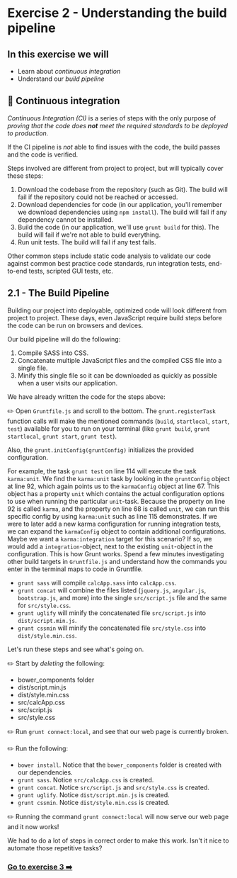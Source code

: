 # Exercise 2 - Understanding the build pipeline

## In this exercise we will
* Learn about _continuous integration_
* Understand our _build pipeline_

## :book: Continuous integration
_Continuous Integration (CI)_ is a series of steps with the only purpose of _proving that the code does **not** meet the required standards to be deployed to production._

If the CI pipeline is _not_ able to find issues with the code, the build passes and the code is verified.

Steps involved are different from project to project, but will typically cover these steps:
 1. Download the codebase from the repository (such as Git). The build will fail if the repository could not be reached or accessed.
 2. Download dependencies for code (in our application, you'll remember we download dependencies using `npm install`). The build will fail if any dependency cannot be installed.
 3. Build the code (in our application, we'll use `grunt build` for this). The build will fail if we're not able to build everything.
 4. Run unit tests. The build will fail if any test fails.

Other common steps include static code analysis to validate our code against common best practice code standards, run integration tests, end-to-end tests, scripted GUI tests, etc.

## 2.1 - The Build Pipeline
Building our project into deployable, optimized code will look different from project to project. These days, even JavaScript require build steps before the code can be run on browsers and devices.

Our build pipeline will do the following:

1. Compile SASS into CSS.
2. Concatenate multiple JavaScript files and the compiled CSS file into a single file.
3. Minify this single file so it can be downloaded as quickly as possible when a user visits our application.

We have already written the code for the steps above:

:pencil2: Open `Gruntfile.js` and scroll to the bottom. The `grunt.registerTask` function calls will make the mentioned commands (`build`, `startlocal`, `start`, `test`) available for you to run on your terminal (like `grunt build`, `grunt startlocal`, `grunt start`, `grunt test`).  

Also, the `grunt.initConfig(gruntConfig)` initializes the provided configuration.

For example, the task `grunt test` on line 114 will execute the task `karma:unit`. We find the `karma:unit` task by looking in the `gruntConfig` object at line 92, which again points us to the `karmaConfig` object at line 67. This object has a property `unit` which contains the actual configuration options to use when running the particular `unit`-task. Because the property on line 92 is called `karma`, and the property on line 68 is called `unit`, we can run this specific config by using `karma:unit` such as line 115 demonstrates. If we were to later add a new karma configuration for running integration tests, we can expand the `karmaConfig` object to contain additional configurations. Maybe we want a `karma:integration` target for this scenario? If so, we would add a `integration`-object, next to the existing `unit`-object in the configuration. This is how Grunt works. Spend a few minutes investigating other build targets in `Gruntfile.js` and understand how the commands you enter in the terminal maps to code in Gruntfile.

- `grunt sass` will compile `calcApp.sass` into `calcApp.css`.
- `grunt concat` will combine the files listed (`jquery.js`, `angular.js`, `bootstrap.js`, and more) into the single `src/script.js` file and the same for `src/style.css`.
- `grunt uglify` will minify the concatenated file `src/script.js` into `dist/script.min.js`.
- `grunt cssmin` will minify the concatenated file `src/style.css` into `dist/style.min.css`.

Let's run these steps and see what's going on.

:pencil2: Start by _deleting_ the following:
* bower_components folder
* dist/script.min.js
* dist/style.min.css
* src/calcApp.css
* src/script.js
* src/style.css

:pencil2: Run `grunt connect:local`, and see that our web page is currently broken.

:pencil2: Run the following:
* `bower install`. Notice that the `bower_components` folder is created with our dependencies.
* `grunt sass`. Notice `src/calcApp.css` is created.
* `grunt concat`. Notice `src/script.js` and `src/style.css` is created.
* `grunt uglify`. Notice `dist/script.min.js` is created.
* `grunt cssmin`. Notice `dist/style.min.css` is created.

:pencil2: Running the command `grunt connect:local` will now serve our web page and it now works!

We had to do a lot of steps in correct order to make this work. Isn't it nice to automate those repetitive tasks?

### [Go to exercise 3 :arrow_right:](./exercise-3.md)
